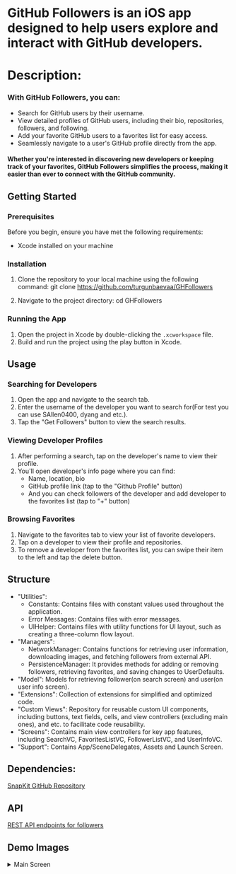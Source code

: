 #  GitHub Followers is an iOS app designed to help users explore and interact with GitHub developers. 

# Description: 
### With GitHub Followers, you can:
- Search for GitHub users by their username.
- View detailed profiles of GitHub users, including their bio, repositories, followers, and following.
- Add your favorite GitHub users to a favorites list for easy access.
- Seamlessly navigate to a user's GitHub profile directly from the app.

#### Whether you're interested in discovering new developers or keeping track of your favorites, GitHub Followers simplifies the process, making it easier than ever to connect with the GitHub community.

## Getting Started

### Prerequisites
Before you begin, ensure you have met the following requirements:
- Xcode installed on your machine

### Installation
1. Clone the repository to your local machine using the following command:
git clone https://github.com/turgunbaevaa/GHFollowers

2. Navigate to the project directory:
cd GHFollowers

### Running the App
1. Open the project in Xcode by double-clicking the `.xcworkspace` file.
2. Build and run the project using the play button in Xcode.

## Usage

### Searching for Developers
1. Open the app and navigate to the search tab.
2. Enter the username of the developer you want to search for(For test you can use SAllen0400, dyang and etc.).
3. Tap the "Get Followers" button to view the search results.

### Viewing Developer Profiles
1. After performing a search, tap on the developer's name to view their profile.
2. You'll open developer's info page where you can find:
    - Name, location, bio
    - GitHub profile link (tap to the "Github Profile" button)
    - And you can check followers of the developer and add developer to the favorites list (tap to "+" button)

### Browsing Favorites
1. Navigate to the favorites tab to view your list of favorite developers.
2. Tap on a developer to view their profile and repositories.
3. To remove a developer from the favorites list, you can swipe their item to the left and tap the delete button.

## Structure
- "Utilities": 
    - Constants: Contains files with constant values used throughout the application.
    - Error Messages: Contains files with error messages.
    - UIHelper: Contains files with utility functions for UI layout, such as creating a three-column flow layout.
- "Managers":
    - NetworkManager: Contains functions for retrieving user information, downloading images, and fetching followers from external API.
    - PersistenceManager: It provides methods for adding or removing followers, retrieving favorites, and saving changes to UserDefaults.
- "Model": Models for retrieving follower(on search screen) and user(on user info screen).
- "Extensions": Collection of extensions for simplified and optimized code.
- "Custom Views": Repository for reusable custom UI components, including buttons, text fields, cells, and view controllers (excluding main ones), and etc. to facilitate code reusability.
- "Screens": Contains main view controllers for key app features, including SearchVC, FavoritesListVC, FollowerListVC, and UserInfoVC.
- "Support": Contains App/SceneDelegates, Assets and Launch Screen.

## Dependencies:
[SnapKit GitHub Repository](https://github.com/SnapKit/SnapKit)

## API
[REST API endpoints for followers](https://docs.github.com/en/rest/users/followers?apiVersion=2022-11-28)


## Demo Images
<details>
<summary>Main Screen</summary>

### Main Search Screen:

![Search for developer](GHFollowers/Support/Assets.xcassets/gh-main-screen.imageset/gh-main-screen.png)

### Search with username:

![Search with username](GHFollowers/Support/Assets.xcassets/gh-search-for-dev-on-main.imageset/gh-search-for-dev-on-main.png)

### Search with empty username:

![Search with empty username](GHFollowers/Support/Assets.xcassets/gh-error-search.imageset/gh-error-search.png)

### Search with undefined username:

![Search with undefined username](GHFollowers/Support/Assets.xcassets/gh-search-for-undefined-dev.imageset/gh-search-for-undefined-dev.png)

### Loading Followers List:

![Loading Followers List](GHFollowers/Support/Assets.xcassets/gh-followers-list-loading-img.imageset/gh-followers-list-loading-img.png)

### Loaded Followers List:

![Loaded Followers List](GHFollowers/Support/Assets.xcassets/gh-followers-list-loaded.imageset/gh-followers-list-loaded.png)

### Developer's bio:

![Developer's bio](GHFollowers/Support/Assets.xcassets/gh-devs-bio.imageset/gh-devs-bio.png)

### Developer's github profile:

![Developer's github profile](GHFollowers/Support/Assets.xcassets/gh-github-profile.imageset/gh-github-profile.png)

### Developer's follower's list:

![Developer's follower's list](GHFollowers/Support/Assets.xcassets/hg-devs-follower-list.imageset/hg-devs-follower-list.png)

### Add developer to favorite list:

![Add developer to favorite list](GHFollowers/Support/Assets.xcassets/gh-add-to-favorite-list.imageset/gh-add-to-favorite-list.png)

### Favorite list:

![Favorite list](GHFollowers/Support/Assets.xcassets/gh-favorite-list.imageset/gh-favorite-list.png)

### Delete from favorite list:

![Delete from favorite list](GHFollowers/Support/Assets.xcassets/gh-delete-from-fav-list.imageset/gh-delete-from-fav-list.png)

### Empty favorite list:

![Empty favorite list](GHFollowers/Support/Assets.xcassets/gh-empty-fav-list.imageset/gh-empty-fav-list.png)

### Developer with no followers:

![Developer with no followers](GHFollowers/Support/Assets.xcassets/gh-dev-with-no-followers.imageset/gh-dev-with-no-followers.png)


</details>
